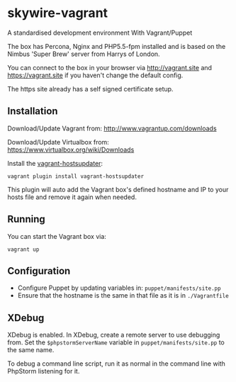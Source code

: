 # skywire-vagrant

A standardised development environment With Vagrant/Puppet 

The box has Percona, Nginx and PHP5.5-fpm installed and is based on the Nimbus 'Super Brew' server from Harrys of London.

You can connect to the box in your browser via http://vagrant.site and https://vagrant.site if you haven't change the default config.

The https site already has a self signed certificate setup.

## Installation

Download/Update Vagrant from: http://www.vagrantup.com/downloads

Download/Update Virtualbox from: https://www.virtualbox.org/wiki/Downloads

Install the [vagrant-hostsupdater](https://github.com/cogitatio/vagrant-hostsupdater):

`vagrant plugin install vagrant-hostsupdater`

This plugin will auto add the Vagrant box's defined hostname and IP to your hosts file and remove it again when needed.

## Running

You can start the Vagrant box via:

`vagrant up`

## Configuration

* Configure Puppet by updating variables in: `puppet/manifests/site.pp`
* Ensure that the hostname is the same in that file as it is in `./Vagrantfile`

## XDebug

XDebug is enabled. In XDebug, create a remote server to use debugging from. Set the `$phpstormServerName` variable in `puppet/manifests/site.pp` to the same name.

To debug a command line script, run it as normal in the command line with PhpStorm listening for it.
